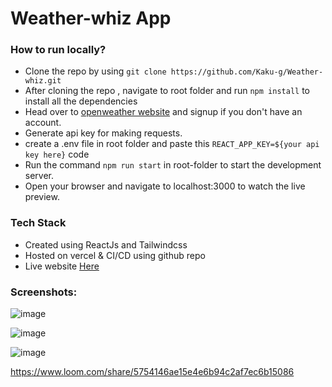 # Weather-whiz App


### How to run locally?

- Clone the repo by using ``` git clone https://github.com/Kaku-g/Weather-whiz.git ```
- After cloning the repo , navigate to root folder and run ``` npm install ``` to install all the dependencies
- Head over to [openweather website](https://openweathermap.org/) and signup if you don't have an account.
- Generate api key for making requests.
- create a .env file in root folder and paste this ``` REACT_APP_KEY=${your api key here} ``` code
- Run the command  ``` npm run start ``` in root-folder to start the development server.
- Open your browser and navigate to localhost:3000 to watch the live preview.

### Tech Stack
- Created using ReactJs and Tailwindcss 
- Hosted on vercel & CI/CD using github repo
- Live website [Here](https://weather-whiz.vercel.app/)

### Screenshots:

![image](https://github.com/Kaku-g/Weather-whiz/assets/63788422/0931beed-d994-486a-8766-443b0160a05c)

![image](https://github.com/Kaku-g/Weather-whiz/assets/63788422/e78d02ff-6e11-4e75-8805-7d18ca07cf2a)

![image](https://github.com/Kaku-g/Weather-whiz/assets/63788422/fec273a5-1184-441d-abd1-81d458a312ef)

[https://www.loom.com/share/5754146ae15e4e6b94c2af7ec6b15086
](https://www.loom.com/share/9cdbeae2cf22455b86f8ec2acec714f2)
